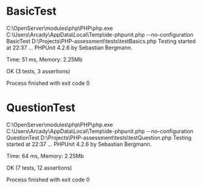 BasicTest
=========

C:\OpenServer\modules\php\PHP\php.exe C:\Users\Arcady\AppData\Local\Temp\ide-phpunit.php --no-configuration BasicTest D:\Projects\PHP-assessment\tests\testBasics.php
Testing started at 22:37 ...
PHPUnit 4.2.6 by Sebastian Bergmann.



Time: 51 ms, Memory: 2.25Mb

OK (3 tests, 3 assertions)

Process finished with exit code 0




QuestionTest
============


C:\OpenServer\modules\php\PHP\php.exe C:\Users\Arcady\AppData\Local\Temp\ide-phpunit.php --no-configuration QuestionTest D:\Projects\PHP-assessment\tests\testQuestion.php
Testing started at 22:37 ...
PHPUnit 4.2.6 by Sebastian Bergmann.



Time: 64 ms, Memory: 2.25Mb

OK (7 tests, 12 assertions)

Process finished with exit code 0
